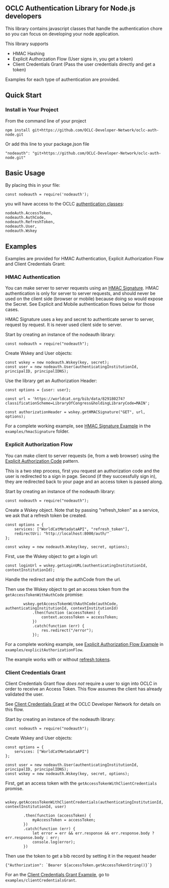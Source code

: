 ## OCLC Authentication Library for Node.js developers

This library contains javascript classes that handle the authentication chore so you can focus on developing your node application.

This library supports

* HMAC Hashing
* Explicit Authorzation Flow (User signs in, you get a token)
* Client Credentials Grant (Pass the user credentials directly and get a token)

Examples for each type of authentication are provided.

## Quick Start

### Install in Your Project

From the command line of your project

```
npm install git+https://github.com/OCLC-Developer-Network/oclc-auth-node.git
```

Or add this line to your package.json file

```
"nodeauth": "git+https://github.com/OCLC-Developer-Network/oclc-auth-node.git"
```

## Basic Usage

By placing this in your file:

```
const nodeauth = require('nodeauth');
```

you will have access to the OCLC [authentication classes](src):

```
nodeAuth.AccessToken,
nodeauth.AuthCode,
nodeauth.RefreshToken,
nodeauth.User,
nodeauth.Wskey
```

## Examples

Examples are provided for HMAC Authentication, Explicit Authorization Flow and Client Credentials Grant:

### HMAC Authentication

You can make server to server requests using an [HMAC Signature](https://www.oclc.org/developer/develop/authentication/hmac-signature.en.html). HMAC authentication is only for server to server requests, and should never be used on the client side (browser or mobile) because doing so would expose the Secret. See Explicit and Mobile authentication flows below for those cases.

HMAC Signature uses a key and secret to authenticate server to server, request by request. It is never used client side to server.

Start by creating an instance of the nodeauth library:

```
const nodeauth = require("nodeauth");
```

Create Wskey and User objects:

```
const wskey = new nodeauth.Wskey(key, secret);
const user = new nodeauth.User(authenticatingInstitutionId, principalID, principalIDNS);
```

Use the library get an Authorization Header:

```
const options = {user: user};

const url = 'https://worldcat.org/bib/data/829180274?classificationScheme=LibraryOfCongress&holdingLibraryCode=MAIN';

const authorizationHeader = wskey.getHMACSignature("GET", url, options);
```

For a complete working example, see [HMAC Signature Example](examples/hmacSignature/README.md) in the  ```examples/hmacSignature``` folder.

### Explicit Authorization Flow

You can make client to server requests (ie, from a web browser) using the [Explicit Authorization Code](https://www.oclc.org/developer/develop/authentication/access-tokens/explicit-authorization-code.en.html) pattern.

This is a two step process, first you request an authorization code and the user is redirected to a sign in page. Second (if they successfully sign in), they are redirected back to your page and an access token is passed along.

Start by creating an instance of the nodeauth library:

```
const nodeauth = require("nodeauth");
```

Create a Wskey object. Note that by passing "refresh_token" as a service, we ask that a refresh token be created.

```
const options = {
    services: ["WorldCatMetadataAPI", "refresh_token"],
    redirectUri: "http://localhost:8000/auth/"
};

const wskey = new nodeauth.Wskey(key, secret, options);
```

First, use the Wskey object to get a login url:

```
const loginUrl = wskey.getLoginURL(authenticatingInstitutionId, contextInstitutionId);
```

Handle the redirect and strip the authCode from the url.

Then use the Wskey object to get an access token from the ```getAccessTokenWithAuthCode``` promise:

```
        wskey.getAccessTokenWithAuthCode(authCode, authenticatingInstitutionId, contextInstitutionId)
            .then(function (accessToken) {
                context.accessToken = accessToken;
            })
            .catch(function (err) {
                res.redirect("/error");
            });
```


For a complete working example, see [Explicit Authorization Flow Example](examples/explicitAuthorizationFlow/README.md) in ```examples/explicitAuthorizationFlow```.

The example works with or without [refresh tokens](https://www.oclc.org/developer/develop/authentication/access-tokens/refresh-token.en.html).

### Client Credentials Grant

Client Credentials Grant flow *does not* require a user to sign into OCLC in order to receive an Access Token. This flow assumes the client has already validated the user.

See [Client Credentials Grant](https://www.oclc.org/developer/develop/authentication/access-tokens/client-credentials-grant.en.html) at the OCLC Developer Network for details on this flow.

Start by creating an instance of the nodeauth library:

```
const nodeauth = require("nodeauth");
```

Create Wskey and User objects:

```
const options = {
    services: ["WorldCatMetadataAPI"]
};

const user = new nodeauth.User(authenticatingInstitutionId, principalID, principalIDNS);
const wskey = new nodeauth.Wskey(key, secret, options);
```

First, get an access token with the ```getAccessTokenWithClientCredentials``` promise.

```
    wskey.getAccessTokenWithClientCredentials(authenticatingInstitutionId, contextInstitutionId, user)

        .then(function (accessToken) {
            myAccessToken = accessToken;
        })
        .catch(function (err) {
            let error = err && err.response && err.response.body ? err.response.body : err;
            console.log(error);
        })
```

Then use the token to get a bib record by setting it in the request header

```
{"Authorization": `Bearer ${accessToken.getAccessTokenString()}`}
```

For an the [Client Credentials Grant Example](examples/clientCredentialsGrant/README.md), go to ```examples/clientCredentialsGrant```.


